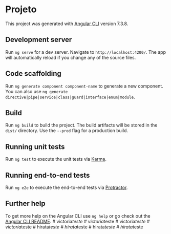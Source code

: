 # Projeto

This project was generated with [Angular CLI](https://github.com/angular/angular-cli) version 7.3.8.

## Development server

Run `ng serve` for a dev server. Navigate to `http://localhost:4200/`. The app will automatically reload if you change any of the source files.

## Code scaffolding

Run `ng generate component component-name` to generate a new component. You can also use `ng generate directive|pipe|service|class|guard|interface|enum|module`.

## Build

Run `ng build` to build the project. The build artifacts will be stored in the `dist/` directory. Use the `--prod` flag for a production build.

## Running unit tests

Run `ng test` to execute the unit tests via [Karma](https://karma-runner.github.io).

## Running end-to-end tests

Run `ng e2e` to execute the end-to-end tests via [Protractor](http://www.protractortest.org/).

## Further help

To get more help on the Angular CLI use `ng help` or go check out the [Angular CLI README](https://github.com/angular/angular-cli/blob/master/README.md).
#   v i c t o r i a _ t e s t e  
 #   v i c t o r i a _ t e s t e  
 #   v i c t o r i a _ t e s t e  
 #   v i c t o r i a _ t e s t e  
 #   h i r a t a _ t e s t e  
 #   h i r a t a _ t e s t e  
 #   h i r a t a _ t e s t e  
 #   h i r a t a _ t e s t e  
 